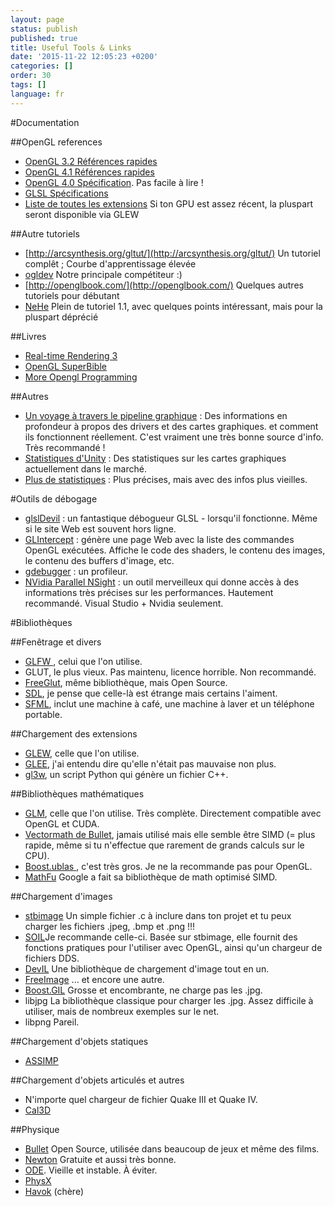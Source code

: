 ```yaml
---
layout: page
status: publish
published: true
title: Useful Tools & Links
date: '2015-11-22 12:05:23 +0200'
categories: []
order: 30
tags: []
language: fr
---
```


#Documentation

##OpenGL references

* [OpenGL 3.2 Références rapides](http://www.khronos.org/files/opengl-quick-reference-card.pdf)
* [OpenGL 4.1 Références rapides](http://www.opengl.org/sdk/docs/man4/)
* [OpenGL 4.0 Spécification](http://www.opengl.org/registry/doc/glspec40.core.20100311.pdf). Pas facile à lire !
* [GLSL Spécifications](http://www.opengl.org/registry/doc/GLSLangSpec.4.10.6.clean.pdf)
* [Liste de toutes les extensions](http://www.opengl.org/registry/) Si ton GPU est assez récent, la pluspart seront disponible via GLEW

##Autre tutoriels

* [http://arcsynthesis.org/gltut/](http://arcsynthesis.org/gltut/) Un tutoriel complêt ; Courbe d'apprentissage élevée
* [ogldev](http://ogldev.atspace.co.uk/index.html) Notre principale compétiteur :)
* [http://openglbook.com/](http://openglbook.com/) Quelques autres tutoriels pour débutant
* [NeHe](http://nehe.gamedev.net/) Plein de tutoriel 1.1, avec quelques points intéressant, mais pour la pluspart déprécié

##Livres

* [Real-time Rendering 3](http://www.realtimerendering.com/)
* [OpenGL SuperBible](http://www.openglsuperbible.com/)
* [More Opengl Programming](http://glbook.gamedev.net/GLBOOK/glbook.gamedev.net/moglgp/index.html)

##Autres

* [Un voyage à travers le pipeline graphique](http://fgiesen.wordpress.com/2011/07/09/a-trip-through-the-graphics-pipeline-2011-index/) : Des informations en profondeur à propos des drivers et des cartes graphiques. et comment ils fonctionnent réellement. C'est vraiment une très bonne source d'info. Très recommandé !
* [Statistiques d'Unity](http://stats.unity3d.com/web/gpu.html) : Des statistiques sur les cartes graphiques actuellement dans le marché.
* [Plus de statistiques](http://feedback.wildfiregames.com/report/opengl/) : Plus précises, mais avec des infos plus vieilles.

#Outils de débogage

* [glslDevil](http://cumbia.informatik.uni-stuttgart.de/glsldevil/) : un fantastique débogueur GLSL - lorsqu'il fonctionne. Même si le site Web est souvent hors ligne.
* [GLIntercept](http://glintercept.nutty.org/) : génère une page Web avec la liste des commandes OpenGL exécutées. Affiche le code des shaders, le contenu des images, le contenu des buffers d'image, etc.
* [gdebugger](http://www.gremedy.com/) : un profileur.
* [NVidia Parallel NSight](http://developer.nvidia.com/nvidia-parallel-nsight) : un outil merveilleux qui donne accès à des informations très précises sur les performances. Hautement recommandé. Visual Studio + Nvidia seulement.

#Bibliothèques

##Fenêtrage et divers

* [GLFW ](http://www.glfw.org/), celui que l'on utilise.
* GLUT, le plus vieux. Pas maintenu, licence horrible. Non recommandé.
* [FreeGlut](http://freeglut.sourceforge.net/), même bibliothèque, mais Open Source.
* [SDL](http://www.libsdl.org/), je pense que celle-là est étrange mais certains l'aiment.
* [SFML](http://www.sfml-dev.org/index-fr.php), inclut une machine à café, une machine à laver et un téléphone portable.

##Chargement des extensions

* [GLEW](http://glew.sourceforge.net/), celle que l'on utilise.
* [GLEE](http://elf-stone.com/glee.php), j'ai entendu dire qu'elle n'était pas mauvaise non plus.
* [gl3w](https://github.com/skaslev/gl3w/wiki), un script Python qui génère un fichier C++.

##Bibliothèques mathématiques

* [GLM](http://glm.g-truc.net/), celle que l'on utilise. Très complète. Directement compatible avec OpenGL et CUDA.
* [Vectormath de Bullet](http://bulletphysics.com/Bullet/BulletFull/), jamais utilisé mais elle semble être SIMD (= plus rapide, même si tu n'effectue que rarement de grands calculs sur le CPU).
* [Boost.ublas ](http://www.boost.org/), c'est très gros. Je ne la recommande pas pour OpenGL.
* [MathFu](https://google.github.io/mathfu/) Google a fait sa bibliothèque de math optimisé SIMD.

##Chargement d'images

* [stbimage](http://nothings.org/) Un simple fichier .c à inclure dans ton projet et tu peux charger les fichiers .jpeg, .bmp et .png !!!
* [SOIL](http://www.lonesock.net/soil.html)Je recommande celle-ci. Basée sur stbimage, elle fournit des fonctions pratiques pour l'utiliser avec OpenGL, ainsi qu'un chargeur de fichiers DDS.
* [DevIL](http://openil.sourceforge.net/) Une bibliothèque de chargement d'image tout en un.
* [FreeImage](http://freeimage.sourceforge.net/) ... et encore une autre.
* [Boost.GIL](http://www.boost.org/) Grosse et encombrante, ne charge pas les .jpg.
* libjpg La bibliothèque classique pour charger les .jpg. Assez difficile à utiliser, mais de nombreux exemples sur le net.
* libpng Pareil.

##Chargement d'objets statiques

* [ASSIMP ](http://assimp.sourceforge.net/)

##Chargement d'objets articulés et autres

* N'importe quel chargeur de fichier Quake III et Quake IV.
* [Cal3D](http://gna.org/projects/cal3d/)

##Physique

* [Bullet](http://bulletphysics.org/wordpress/) Open Source, utilisée dans beaucoup de jeux et même des films.
* [Newton](http://newtondynamics.com/forum/newton.php) Gratuite et aussi très bonne.
* [ODE](http://www.ode.org/). Vieille et instable. À éviter.
* [PhysX](http://www.geforce.co.uk/hardware/technology/physx)
* [Havok](http://www.havok.com/physics/) (chère)
